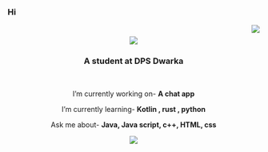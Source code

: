 ### Hi 
<img align="right" src="https://visitor-badge.laobi.icu/badge?page_id=KATYAL07.KATYAL07" />

<h1 align="center">
  <a href="https://git.io/typing.svg"> 
    <img src="https://readme-typing-svg.herokuapp.com/? 
font=righteous&size=35&center=true&vcenter=true&width=500&height=70&duration=4000&lines=Hi+There!;I'm+Arnav+Katyal!;" />
  </a>
</h1>

<h3 align="center">A student at DPS Dwarka </h3>

<br/> 

<div align="center">

I’m currently working on- **A chat app**

 I’m currently learning- **Kotlin , rust , python**

  Ask me about- **Java, Java script, c++, HTML, css**

  </div> 

  <div align="center">
  <a href="Mail to:katyalarnav1@gmail.com">
    <img src="https://img.shields.io/badge/gmail-333333?style=for-the-badge&logo=gmail&logocolor=red" target="blank"/>
  </a>
  





